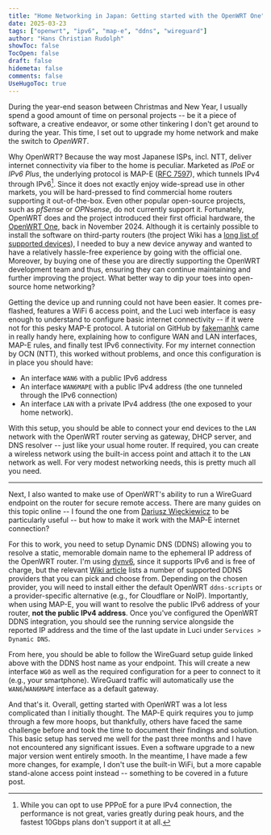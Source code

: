```yaml
---
title: "Home Networking in Japan: Getting started with the OpenWRT One"
date: 2025-03-23
tags: ["openwrt", "ipv6", "map-e", "ddns", "wireguard"]
author: "Hans Christian Rudolph"
showToc: false
TocOpen: false
draft: false
hidemeta: false
comments: false
UseHugoToc: true
---
```



During the year-end season between Christmas and New Year, I usually spend a good amount of time on personal projects -- be it a piece of software, a creative endeavor, or some other tinkering I don't get around to during the year. This time, I set out to upgrade my home network and make the switch to *OpenWRT*.

Why OpenWRT? Because the way most Japanese ISPs, incl. NTT, deliver internet connectivity via fiber to the home is peculiar. Marketed as *IPoE* or *IPv6 Plus*, the underlying protocol is MAP-E ([RFC 7597](https://datatracker.ietf.org/doc/rfc7597/)), which tunnels IPv4 through IPv6[^1]. Since it does not exactly enjoy wide-spread use in other markets, you will be hard-pressed to find commercial home routers supporting it out-of-the-box. Even other popular open-source projects, such as *pfSense* or *OPNsense*, do not currently support it. Fortunately, OpenWRT does and the project introduced their first official hardware, the [OpenWRT One](https://openwrt.org/toh/openwrt/one), back in November 2024. Although it is certainly possible to install the software on third-party routers (the project Wiki has a [long list of supported devices](https://openwrt.org/toh/start)), I needed to buy a new device anyway and wanted to have a relatively hassle-free experience by going with the official one. Moreover, by buying one of these you are directly supporting the OpenWRT development team and thus, ensuring they can continue maintaining and further improving the project. What better way to dip your toes into open-source home networking?

Getting the device up and running could not have been easier. It comes pre-flashed, features a WiFi 6 access point, and the Luci web interface is easy enough to understand to configure basic internet connectivity -- if it were not for this pesky MAP-E protocol. A tutorial on GitHub by [fakemanhk](https://github.com/fakemanhk/openwrt-jp-ipoe) came in really handy here, explaining how to configure WAN and LAN interfaces, MAP-E rules, and finally test IPv6 connectivity. For my internet connection by OCN (NTT), this worked without problems, and once this configuration is in place you should have:

- An interface `WAN6` with a public IPv6 address
- An interface `WAN6MAPE` with a public IPv4 address (the one tunneled through the IPv6 connection)
- An interface `LAN` with a private IPv4 address (the one exposed to your home network).

With this setup, you should be able to connect your end devices to the `LAN` network with the OpenWRT router serving as gateway, DHCP server, and DNS resolver -- just like your usual home router. If required, you can create a wireless network using the built-in access point and attach it to the `LAN` network as well. For very modest networking needs, this is pretty much all you need.

-----

Next, I also wanted to make use of OpenWRT's ability to run a WireGuard endpoint on the router for secure remote access. There are many guides on this topic online -- I found the one from [Dariusz Więckiewicz](https://dariusz.wieckiewicz.org/en/installing-vpn-server-on-router-openwrt-wireguard) to be particularly useful -- but how to make it work with the MAP-E internet connection?

For this to work, you need to setup Dynamic DNS (DDNS) allowing you to resolve a static, memorable domain name to the ephemeral IP address of the OpenWRT router. I'm using [dynv6](https://dynv6.com), since it supports IPv6 and is free of charge, but the relevant [Wiki article](https://openwrt.org/docs/guide-user/services/ddns/client) lists a number of supported DDNS providers that you can pick and choose from. Depending on the chosen provider, you will need to install either the default OpenWRT `ddns-scripts` or a provider-specific alternative (e.g., for Cloudflare or NoIP).
Importantly, when using MAP-E, you will want to resolve the public IPv6 address of your router, **not the public IPv4 address**. Once you've configured the OpenWRT DDNS integration, you should see the running service alongside the reported IP address and the time of the last update in Luci under `Services > Dynamic DNS`.

From here, you should be able to follow the WireGuard setup guide linked above with the DDNS host name as your endpoint. This will create a new interface `WG0` as well as the required configuration for a peer to connect to it (e.g., your smartphone). WireGuard traffic will automatically use the `WAN6`/`WAN6MAPE` interface as a default gateway.

And that's it. Overall, getting started with OpenWRT was a lot less complicated than I initially thought. The MAP-E quirk requires you to jump through a few more hoops, but thankfully, others have faced the same challenge before and took the time to document their findings and solution.
This basic setup has served me well for the past three months and I have not encountered any significant issues. Even a software upgrade to a new major version went entirely smooth. In the meantime, I have made a few more changes, for example, I don't use the built-in WiFi, but a more capable stand-alone access point instead -- something to be covered in a future post.

[^1]: While you can opt to use PPPoE for a pure IPv4 connection, the performance is not great, varies greatly during peak hours, and the fastest 10Gbps plans don't support it at all.